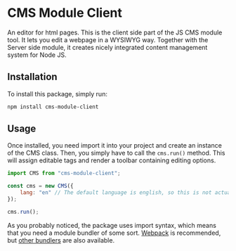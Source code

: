 # CMS Module Client
An editor for html pages. This is the client side part of the JS CMS module tool. It lets you edit a webpage in a WYSIWYG way. Together with the Server side module, it creates nicely integrated content management system for Node JS.

## Installation
To install this package, simply run:
```sh
npm install cms-module-client
```

## Usage
Once installed, you need import it into your project and create an instance of the CMS class. Then, you simply have to call the `cms.run()` method. This will assign editable tags and render a toolbar containing editing options.

```js
import CMS from "cms-module-client";

const cms = new CMS({
	lang: "en" // The default language is english, so this is not actually necessary.
});

cms.run();
```

As you probably noticed, the package uses import syntax, which means that you need a module bundler of some sort. [Webpack](https://webpack.js.org/guides/installation) is recommended, but [other bundlers](https://medium.com/@ajmeyghani/javascript-bundlers-a-comparison-e63f01f2a364#b306) are also available.